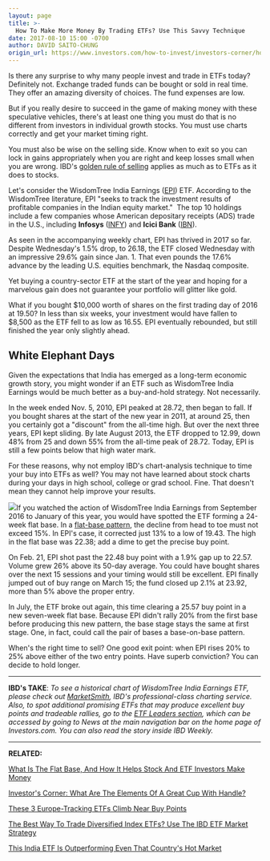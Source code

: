 ```yaml
---
layout: page
title: >-
  How To Make More Money By Trading ETFs? Use This Savvy Technique
date: 2017-08-10 15:00 -0700
author: DAVID SAITO-CHUNG
origin_url: https://www.investors.com/how-to-invest/investors-corner/how-to-make-more-money-by-trading-etfs-use-this-savvy-technique
---
```





Is there any surprise to why many people invest and trade in ETFs today? Definitely not. Exchange traded funds can be bought or sold in real time. They offer an amazing diversity of choices. The fund expenses are low.


But if you really desire to succeed in the game of making money with these speculative vehicles, there's at least one thing you must do that is no different from investors in individual growth stocks. You must use charts correctly and get your market timing right.


You must also be wise on the selling side. Know when to exit so you can lock in gains appropriately when you are right and keep losses small when you are wrong. IBD's [golden rule of selling](https://www.investors.com/how-to-invest/investors-corner/still-the-no-1-rule-for-stock-investors-always-cut-your-losses-short/) applies as much as to ETFs as it does to stocks.



Let's consider the WisdomTree India Earnings ([EPI](https://research.investors.com/quote.aspx?symbol=EPI)) ETF. According to the WisdomTree literature, EPI "seeks to track the investment results of profitable companies in the Indian equity market."  The top 10 holdings include a few companies whose American depositary receipts (ADS) trade in the U.S., including **Infosys** ([INFY](https://research.investors.com/quote.aspx?symbol=INFY)) and **Icici Bank** ([IBN](https://research.investors.com/quote.aspx?symbol=IBN)).


As seen in the accompanying weekly chart, EPI has thrived in 2017 so far. Despite Wednesday's 1.5% drop, to 26.18, the ETF closed Wednesday with an impressive 29.6% gain since Jan. 1. That even pounds the 17.6% advance by the leading U.S. equities benchmark, the Nasdaq composite.


Yet buying a country-sector ETF at the start of the year and hoping for a marvelous gain does not guarantee your portfolio will glitter like gold.


What if you bought \$10,000 worth of shares on the first trading day of 2016 at 19.50? In less than six weeks, your investment would have fallen to \$8,500 as the ETF fell to as low as 16.55. EPI eventually rebounded, but still finished the year only slightly ahead.


White Elephant Days
-------------------


Given the expectations that India has emerged as a long-term economic growth story, you might wonder if an ETF such as WisdomTree India Earnings would be much better as a buy-and-hold strategy. Not necessarily.


In the week ended Nov. 5, 2010, EPI peaked at 28.72, then began to fall. If you bought shares at the start of the new year in 2011, at around 25, then you certainly got a "discount" from the all-time high. But over the next three years, EPI kept sliding. By late August 2013, the ETF dropped to 12.99, down 48% from 25 and down 55% from the all-time peak of 28.72. Today, EPI is still a few points below that high water mark.


For these reasons, why not employ IBD's chart-analysis technique to time your buy into ETFs as well? You may not have learned about stock charts during your days in high school, college or grad school. Fine. That doesn't mean they cannot help improve your results.


![](https://www.investors.com/wp-content/uploads/2017/08/IC_epi_080917.jpg)If you watched the action of WisdomTree India Earnings from September 2016 to January of this year, you would have spotted the ETF forming a 24-week flat base. In a [flat-base pattern](https://www.investors.com/how-to-invest/investors-corner/chart-reading-basics-why-the-flat-base-square-box-show-bullish-action/), the decline from head to toe must not exceed 15%. In EPI's case, it corrected just 13% to a low of 19.43. The high in the flat base was 22.38; add a dime to get the precise buy point.


On Feb. 21, EPI shot past the 22.48 buy point with a 1.9% gap up to 22.57. Volume grew 26% above its 50-day average. You could have bought shares over the next 15 sessions and your timing would still be excellent. EPI finally jumped out of buy range on March 15; the fund closed up 2.1% at 23.92, more than 5% above the proper entry.


In July, the ETF broke out again, this time clearing a 25.57 buy point in a new seven-week flat base. Because EPI didn't rally 20% from the first base before producing this new pattern, the base stage stays the same at first stage. One, in fact, could call the pair of bases a base-on-base pattern.


When's the right time to sell? One good exit point: when EPI rises 20% to 25% above either of the two entry points. Have superb conviction? You can decide to hold longer.




---


**IBD's TAKE**: *To see a historical chart of WisdomTree India Earnings ETF, please check out [MarketSmith](http://shop.investors.com/offer/splashresponsive.aspx?id=mssharpen-fixed&src=A012GE5), IBD's professional-class charting service. Also, to spot additional promising ETFs that may produce excellent buy points and tradeable rallies, go to the [ETF Leaders section](https://www.investors.com/category/etfs-and-funds/etf-leaders/), which can be accessed by going to News at the main navigation bar on the home page of Investors.com. You can also read the story inside IBD Weekly.*




---


**RELATED:**


[What Is The Flat Base, And How It Helps Stock And ETF Investors Make Money](https://www.investors.com/how-to-invest/investors-corner/when-to-buy-the-basics-of-a-flat-base-a-super-growth-stock-pattern/)


[Investor's Corner: What Are The Elements Of A Great Cup With Handle?](https://www.investors.com/how-to-invest/investors-corner/the-basics-how-to-analyze-a-stocks-cup-with-handle/)


[These 3 Europe-Tracking ETFs Climb Near Buy Points](https://www.investors.com/etfs-and-funds/etf-leaders/these-3-europe-tracking-etfs-climb-near-buy-points/)


[The Best Way To Trade Diversified Index ETFs? Use The IBD ETF Market Strategy](https://www.investors.com/market-trend/ibds-etf-market-strategy/ibds-etf-market-strategy/)


[This India ETF Is Outperforming Even That Country's Hot Market](https://www.investors.com/etfs-and-funds/etf-leaders/this-india-etf-is-outperforming-even-the-countrys-hot-market/)




